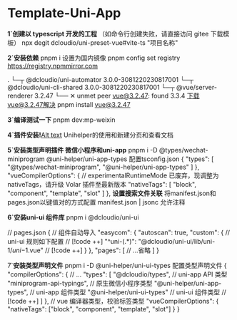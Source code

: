 # Template-Uni-App
**1`创建以 typescript 开发的工程**
（如命令行创建失败，请直接访问 gitee 下载模板）
npx degit dcloudio/uni-preset-vue#vite-ts "项目名称"

**2`安装依赖**
pnpm i 
设置为国内镜像
pnpm config set registry https://registry.npmmirror.com

<!--  WARN  Issues with peer dependencies found -->
.
└─┬ @dcloudio/uni-automator 3.0.0-3081220230817001
  └─┬ @dcloudio/uni-cli-shared 3.0.0-3081220230817001
    └─┬ @vue/server-renderer 3.2.47
      └── ✕ unmet peer vue@3.2.47: found 3.3.4
      下载vue@3.2.47解决
pnpm install vue@3.2.47

**3`编译测试一下**
pnpm dev:mp-weixin

**4`插件安装!**[Alt text](image.png)
Unihelper的使用和新建分页和查看文档

**5`安装类型声明插件 微信小程序和uni-app**
pnpm i -D @types/wechat-miniprogram @uni-helper/uni-app-types
配置tsconfig.json 
    {
         "types": [
            "@types/wechat-miniprogram",
            "@uni-helper/uni-app-types"
        ]
    },
     "vueCompilerOptions": {
        // experimentalRuntimeMode 已废弃，现调整为 nativeTags，请升级 Volar 插件至最新版本
        "nativeTags": [
            "block",
            "component",
            "template",
            "slot"
        ]
    },
**设置搜索文件关联**
将manifest.json和pages.json以键值对的方式配置  manifest.json | jsonc 允许注释

**6`安装uni-ui 组件库**
pnpm i @dcloudio/uni-ui

// pages.json
{
  // 组件自动导入
  "easycom": {
    "autoscan": true,
    "custom": {
      // uni-ui 规则如下配置  // [!code ++]
      "^uni-(.*)": "@dcloudio/uni-ui/lib/uni-$1/uni-$1.vue" // [!code ++]
    }
  },
  "pages": [
    // …省略
  ]
}

7`**安装类型声明文件**
pnpm i -D @uni-helper/uni-ui-types
配置类型声明文件
{
  "compilerOptions": {
    // ...
    "types": [
      "@dcloudio/types", // uni-app API 类型
      "miniprogram-api-typings", // 原生微信小程序类型
      "@uni-helper/uni-app-types", // uni-app 组件类型
      "@uni-helper/uni-ui-types" // uni-ui 组件类型  // [!code ++]
    ]
  },
  // vue 编译器类型，校验标签类型
  "vueCompilerOptions": {
    "nativeTags": ["block", "component", "template", "slot"]
  }
}